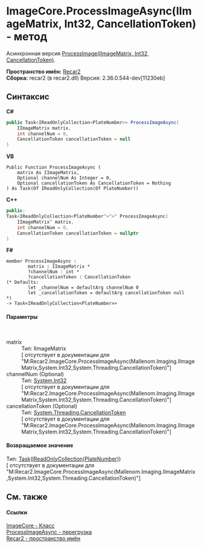 # ImageCore.ProcessImageAsync(IImageMatrix, Int32, CancellationToken) - метод
 

Асинхронная версия <a href="e80c3532-1a67-6abe-1d17-a14b6f1777c6">ProcessImage(IImageMatrix, Int32, CancellationToken)</a>.

**Пространство имён:**&nbsp;<a href="0dd0c505-07fc-c3e8-128c-d1a0701f2a29">Recar2</a><br />**Сборка:**&nbsp;recar2 (в recar2.dll) Версия: 2.36.0.544-dev[11230eb]

## Синтаксис

**C#**<br />
``` C#
public Task<IReadOnlyCollection<PlateNumber>> ProcessImageAsync(
	IImageMatrix matrix,
	int channelNum = 0,
	CancellationToken cancellationToken = null
)
```

**VB**<br />
``` VB
Public Function ProcessImageAsync ( 
	matrix As IImageMatrix,
	Optional channelNum As Integer = 0,
	Optional cancellationToken As CancellationToken = Nothing
) As Task(Of IReadOnlyCollection(Of PlateNumber))
```

**C++**<br />
``` C++
public:
Task<IReadOnlyCollection<PlateNumber^>^>^ ProcessImageAsync(
	IImageMatrix^ matrix, 
	int channelNum = 0, 
	CancellationToken cancellationToken = nullptr
)
```

**F#**<br />
``` F#
member ProcessImageAsync : 
        matrix : IImageMatrix * 
        ?channelNum : int * 
        ?cancellationToken : CancellationToken 
(* Defaults:
        let _channelNum = defaultArg channelNum 0
        let _cancellationToken = defaultArg cancellationToken null
*)
-> Task<IReadOnlyCollection<PlateNumber>> 

```


#### Параметры
&nbsp;<dl><dt>matrix</dt><dd>Тип:&nbsp;IImageMatrix<br />\[<param name="matrix"/> отсутствует в документации для "M:Recar2.ImageCore.ProcessImageAsync(Mallenom.Imaging.IImageMatrix,System.Int32,System.Threading.CancellationToken)"\]</dd><dt>channelNum (Optional)</dt><dd>Тип:&nbsp;<a href="http://msdn2.microsoft.com/ru-ru/library/td2s409d" target="_blank">System.Int32</a><br />\[<param name="channelNum"/> отсутствует в документации для "M:Recar2.ImageCore.ProcessImageAsync(Mallenom.Imaging.IImageMatrix,System.Int32,System.Threading.CancellationToken)"\]</dd><dt>cancellationToken (Optional)</dt><dd>Тип:&nbsp;<a href="http://msdn2.microsoft.com/ru-ru/library/dd384802" target="_blank">System.Threading.CancellationToken</a><br />\[<param name="cancellationToken"/> отсутствует в документации для "M:Recar2.ImageCore.ProcessImageAsync(Mallenom.Imaging.IImageMatrix,System.Int32,System.Threading.CancellationToken)"\]</dd></dl>

#### Возвращаемое значение
Тип:&nbsp;<a href="http://msdn2.microsoft.com/ru-ru/library/dd321424" target="_blank">Task</a>(<a href="http://msdn2.microsoft.com/ru-ru/library/hh881542" target="_blank">IReadOnlyCollection</a>(<a href="32a9f62f-82c7-f7ca-5f55-1fb694756b18">PlateNumber</a>))<br />\[<returns> отсутствует в документации для "M:Recar2.ImageCore.ProcessImageAsync(Mallenom.Imaging.IImageMatrix,System.Int32,System.Threading.CancellationToken)"\]

## См. также


#### Ссылки
<a href="0ecd30a3-2420-dbc0-b961-311b9ee08659">ImageCore - Класс</a><br /><a href="95e4bacb-fa23-501e-2adc-3c98d8699cb5">ProcessImageAsync - перегрузка</a><br /><a href="0dd0c505-07fc-c3e8-128c-d1a0701f2a29">Recar2 - пространство имён</a><br />